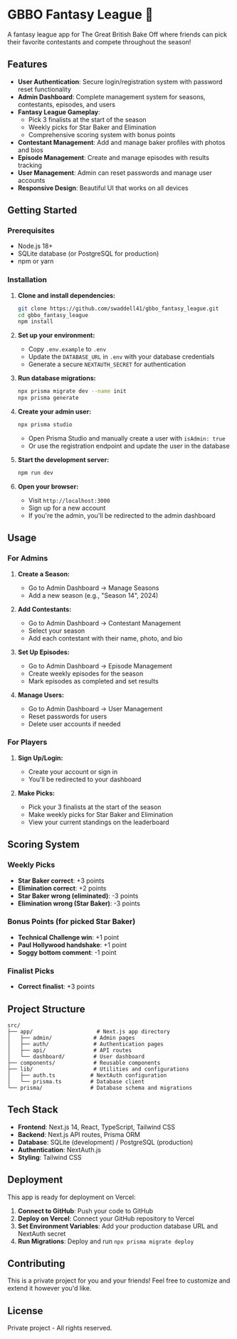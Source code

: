 # GBBO Fantasy League 🧁

A fantasy league app for The Great British Bake Off where friends can pick their favorite contestants and compete throughout the season!

## Features

- **User Authentication**: Secure login/registration system with password reset functionality
- **Admin Dashboard**: Complete management system for seasons, contestants, episodes, and users
- **Fantasy League Gameplay**: 
  - Pick 3 finalists at the start of the season
  - Weekly picks for Star Baker and Elimination
  - Comprehensive scoring system with bonus points
- **Contestant Management**: Add and manage baker profiles with photos and bios
- **Episode Management**: Create and manage episodes with results tracking
- **User Management**: Admin can reset passwords and manage user accounts
- **Responsive Design**: Beautiful UI that works on all devices

## Getting Started

### Prerequisites

- Node.js 18+ 
- SQLite database (or PostgreSQL for production)
- npm or yarn

### Installation

1. **Clone and install dependencies:**
   ```bash
   git clone https://github.com/swaddell41/gbbo_fantasy_league.git
   cd gbbo_fantasy_league
   npm install
   ```

2. **Set up your environment:**
   - Copy `.env.example` to `.env`
   - Update the `DATABASE_URL` in `.env` with your database credentials
   - Generate a secure `NEXTAUTH_SECRET` for authentication

3. **Run database migrations:**
   ```bash
   npx prisma migrate dev --name init
   npx prisma generate
   ```

4. **Create your admin user:**
   ```bash
   npx prisma studio
   ```
   - Open Prisma Studio and manually create a user with `isAdmin: true`
   - Or use the registration endpoint and update the user in the database

5. **Start the development server:**
   ```bash
   npm run dev
   ```

6. **Open your browser:**
   - Visit `http://localhost:3000`
   - Sign up for a new account
   - If you're the admin, you'll be redirected to the admin dashboard

## Usage

### For Admins

1. **Create a Season:**
   - Go to Admin Dashboard → Manage Seasons
   - Add a new season (e.g., "Season 14", 2024)

2. **Add Contestants:**
   - Go to Admin Dashboard → Contestant Management
   - Select your season
   - Add each contestant with their name, photo, and bio

3. **Set Up Episodes:**
   - Go to Admin Dashboard → Episode Management
   - Create weekly episodes for the season
   - Mark episodes as completed and set results

4. **Manage Users:**
   - Go to Admin Dashboard → User Management
   - Reset passwords for users
   - Delete user accounts if needed

### For Players

1. **Sign Up/Login:**
   - Create your account or sign in
   - You'll be redirected to your dashboard

2. **Make Picks:**
   - Pick your 3 finalists at the start of the season
   - Make weekly picks for Star Baker and Elimination
   - View your current standings on the leaderboard

## Scoring System

### Weekly Picks
- **Star Baker correct**: +3 points
- **Elimination correct**: +2 points
- **Star Baker wrong (eliminated)**: -3 points
- **Elimination wrong (Star Baker)**: -3 points

### Bonus Points (for picked Star Baker)
- **Technical Challenge win**: +1 point
- **Paul Hollywood handshake**: +1 point
- **Soggy bottom comment**: -1 point

### Finalist Picks
- **Correct finalist**: +3 points

## Project Structure

```
src/
├── app/                    # Next.js app directory
│   ├── admin/             # Admin pages
│   ├── auth/              # Authentication pages
│   ├── api/               # API routes
│   └── dashboard/         # User dashboard
├── components/            # Reusable components
├── lib/                   # Utilities and configurations
│   ├── auth.ts           # NextAuth configuration
│   └── prisma.ts         # Database client
└── prisma/               # Database schema and migrations
```

## Tech Stack

- **Frontend**: Next.js 14, React, TypeScript, Tailwind CSS
- **Backend**: Next.js API routes, Prisma ORM
- **Database**: SQLite (development) / PostgreSQL (production)
- **Authentication**: NextAuth.js
- **Styling**: Tailwind CSS

## Deployment

This app is ready for deployment on Vercel:

1. **Connect to GitHub**: Push your code to GitHub
2. **Deploy on Vercel**: Connect your GitHub repository to Vercel
3. **Set Environment Variables**: Add your production database URL and NextAuth secret
4. **Run Migrations**: Deploy and run `npx prisma migrate deploy`

## Contributing

This is a private project for you and your friends! Feel free to customize and extend it however you'd like.

## License

Private project - All rights reserved.
